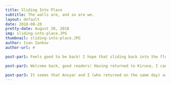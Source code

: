 ```yaml
---
title: Sliding Into Place
subtitle: The walls are, and so are we.
layout: default
date: 2018-08-20
pretty-date: August 20, 2018
img: sliding-into-place.JPG
thumbnail: sliding-into-place.JPG
author: Ivan Zankov
author-url: #

post-par1: Feels good to be back! I hope that sliding back into the flow of work in Kiruna will feel as satisfying is it feels seeing the brain cover fit around the frame.

post-par2: Welcome back, good readers! Having returned to Kiruna, I can present a picture of my own to the growing gallery showing the physical experiment being developed. This part was made by Emil and Erik, so props to them. The boundaries that separated each division's work have now dissolved, leaving us to witness for example, the development of a mechanical structure from the combined effort of members of the electrical and thermal teams!

post-par3: It seems that Ansyar and I (who returned on the same day) arrived just in time to be present for the next meeting with our mentor. That will be happening in the hour. Things are on track - we have 13 days until some of the group will need to travel to FMI to perform an experiment flushing to see that the hardware responds appropriately. All that remains now is to make sure we all know how what to do.
---
```

